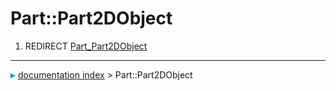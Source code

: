 # Part::Part2DObject
1.  REDIRECT [Part\_Part2DObject](Part_Part2DObject.md)



---
![](images/Right_arrow.png) [documentation index](../README.md) > Part::Part2DObject
